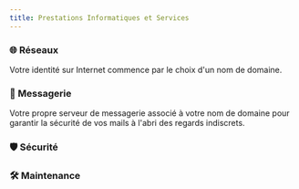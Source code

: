 ```yaml
---
title: Prestations Informatiques et Services
---
```


### 🌐 Réseaux
Votre identité sur Internet commence par le choix d'un nom de domaine.

### 📧 Messagerie
Votre propre serveur de messagerie associé à votre nom de domaine pour garantir la sécurité de vos mails à l'abri des regards indiscrets.

### 🛡️ Sécurité

### 🛠️ Maintenance
